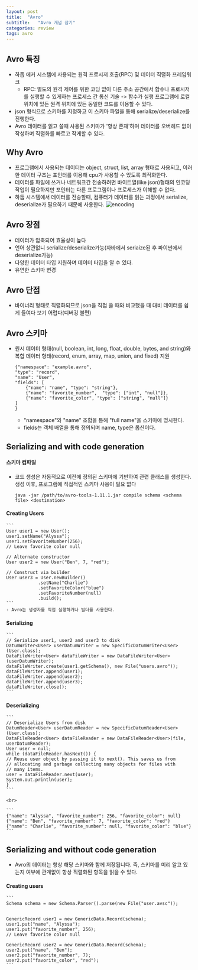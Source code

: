 ```yaml
---
layout: post
title:  "Avro"
subtitle:   "Avro 개념 잡기"
categories: review
tags: avro
---
```


## Avro 특징
- 하둡 에커 시스템에 사용되는 원격 프로시저 호출(RPC) 및 데이터 직렬화 프레임워크
    * RPC: 별도의 원격 제어를 위한 코딩 없이 다른 주소 공간에서 함수나 프로시저를 실행할 수 있게하는 프로세스 간 통신 기술
        -> 함수가 실행 프로그램에 로컬 위치에 있든 원격 위치에 있든 동일한 코드를 이용할 수 있다.
- json 형식으로 스키마를 지정하고 이 스키마 파일을 통해 serialize/deserialize를 진행한다.
- Avro 데이터를 읽고 쓸때 사용된 스키마가 '항상 존재'하며 데이터를 오버헤드 없이 작성하며 직렬화를 빠르고 작게할 수 있다.

## Why Avro
- 프로그램에서 사용되는 데이터는 object, struct, list, array 형태로 사용되고, 이러한 데이터 구조는 포인터를 이용해 cpu가 사용할 수 있도록 최적화한다.
- 데이터를 파일에 쓰거나 네트워크간 전송하려면 바이트열(like json)형태의 인코딩 작업이 필요하지만 포인터는 다른 프로그램이나 프로세스가 이해할 수 없다.
- 하둡 시스템에서 데이터를 전송할때, 컴퓨터가 데이터를 읽는 과정에서 serialize, deseriailze가 필요하기 때문에 사용한다.
    ![encoding](https://miro.medium.com/v2/resize:fit:828/format:webp/0*QyP819-yvuptn0X-.png)

## Avro 장점
- 데이터가 압축되어 효율성이 높다
- 언어 상관없니 serialize/deserialize가능(자바에서 seriaize된 후 파이썬에서 deserialize가능)
- 다양한 데이터 타입 지원하며 데이터 타입을 알 수 있다.
- 유연한 스키마 변경

## Avro 단점
- 바이너리 형태로 직렬화되므로 json을 직접 쓸 때와 비교했을 때 대비 데이터를 쉽게 들여다 보기 어렵다(디버깅 불편)


## Avro 스키마
- 원시 데이터 형태(null, boolean, int, long, float, double, bytes, and string)와 복합 데이터 형태(record, enum, array, map, union, and fixed) 지원
    ```
    {"namespace": "example.avro",
    "type": "record",
    "name": "User",
    "fields": [
        {"name": "name", "type": "string"},
        {"name": "favorite_number",  "type": ["int", "null"]},
        {"name": "favorite_color", "type": ["string", "null"]}
    ]
    }
    ```
    - "namespace"와 "name" 조합을 통해 "full name"을 스키마에 명시한다.
    - fields는 객체 배열을 통해 정의되며 name, type은 옵션이다.

## Serializing and  with code generation
#### 스키마 컴파일
- 코드 생성은 자동적으로 이전에 정의된 스키마에 기반하여 관련 클래스를 생성한다. 생성 이후, 프로그램에 직접적인 스키마 사용이 필요 없다
    ```
    java -jar /path/to/avro-tools-1.11.1.jar compile schema <schema file> <destination>
    ```

#### Creating Users
    ```
    User user1 = new User();
    user1.setName("Alyssa");
    user1.setFavoriteNumber(256);
    // Leave favorite color null

    // Alternate constructor
    User user2 = new User("Ben", 7, "red");

    // Construct via builder
    User user3 = User.newBuilder()
                .setName("Charlie")
                .setFavoriteColor("blue")
                .setFavoriteNumber(null)
                .build();
    ```
    - Avro는 생성자를 직접 실행하거나 빌더를 사용한다.

#### Serializing
    ```
    // Serialize user1, user2 and user3 to disk
    DatumWriter<User> userDatumWriter = new SpecificDatumWriter<User>(User.class);
    DataFileWriter<User> dataFileWriter = new DataFileWriter<User>(userDatumWriter);
    dataFileWriter.create(user1.getSchema(), new File("users.avro"));
    dataFileWriter.append(user1);
    dataFileWriter.append(user2);
    dataFileWriter.append(user3);
    dataFileWriter.close();
    ```

#### Deserializing
    ```
    // Deserialize Users from disk
    DatumReader<User> userDatumReader = new SpecificDatumReader<User>(User.class);
    DataFileReader<User> dataFileReader = new DataFileReader<User>(file, userDatumReader);
    User user = null;
    while (dataFileReader.hasNext()) {
    // Reuse user object by passing it to next(). This saves us from
    // allocating and garbage collecting many objects for files with
    // many items.
    user = dataFileReader.next(user);
    System.out.println(user);
    }
    ```

    <br>

    ```
    {"name": "Alyssa", "favorite_number": 256, "favorite_color": null}
    {"name": "Ben", "favorite_number": 7, "favorite_color": "red"}
    {"name": "Charlie", "favorite_number": null, "favorite_color": "blue"}
    ```

## Serializing and  without code generation
- Avro의 데이터는 항상 해당 스키마와 함께 저장됩니다. 즉, 스키마를 미리 알고 있는지 여부에 관계없이 항상 직렬화된 항목을 읽을 수 있다.

#### Creating users
    ```
    Schema schema = new Schema.Parser().parse(new File("user.avsc"));


    GenericRecord user1 = new GenericData.Record(schema);
    user1.put("name", "Alyssa");
    user1.put("favorite_number", 256);
    // Leave favorite color null

    GenericRecord user2 = new GenericData.Record(schema);
    user2.put("name", "Ben");
    user2.put("favorite_number", 7);
    user2.put("favorite_color", "red");
    ```